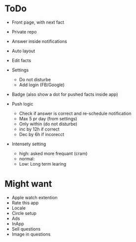 #  ToDo

- Front page, with next fact
- Private repo

- Answer inside notifications
- Auto layout
- Edit facts

- Settings
    - Do not disturbe
    - Add login (FB/Google)

- Badge (also show a dot for pushed facts inside app)
- Push logic
    - Check if answer is correct and re-schedule notification
    - Max 5 pr day (from settings)
    - Only within (do not disturbe)
    - inc by 12h if correct
    - Dec by 6h if incorecct
- Intensety setting
    - high: asked more frequant (cram)
    - normal:
    - Low: Long term learing


# Might want
- Apple watch extention
- Rate this app
- Locale
- Circle setup
- Ads
- InApp
- Sell questions
- Image in questions

